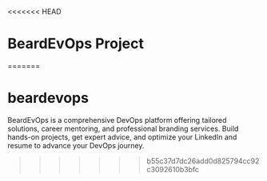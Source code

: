 <<<<<<< HEAD
# BeardEvOps Project 
=======
# beardevops
BeardEvOps is a comprehensive DevOps platform offering tailored solutions, career mentoring, and professional branding services. Build hands-on projects, get expert advice, and optimize your LinkedIn and resume to advance your DevOps journey.
>>>>>>> b55c37d7dc26add0d825794cc92c3092610b3bfc
